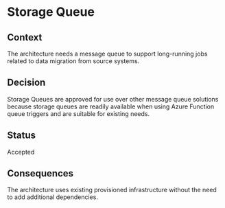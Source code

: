 # Storage Queue

## Context

The architecture needs a message queue to support long-running jobs related to data migration from source systems.

## Decision

Storage Queues are approved for use over other message queue solutions because storage queues
are readily available when using Azure Function queue triggers and are suitable for existing needs.

## Status

Accepted

## Consequences

The architecture uses existing provisioned infrastructure without the need to add additional dependencies.
